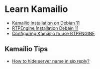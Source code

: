 # Learn Kamailio

 - [Kamailio installation on Debian 11](https://github.com/Omid-Mohajerani/Learn-Kamailio/wiki/Kamailio-installation-on-Debian-11)
 - [RTPEngine Installation Debain 11](https://github.com/Omid-Mohajerani/Learn-Kamailio/wiki/RTPEngine-Installation-Debain-11)
 - [Configuring Kamailio to use RTPENGINE](https://github.com/Omid-Mohajerani/Learn-Kamailio/wiki/Configuring-Kamailio-to-use-RTPENGINE)
## Kamailio Tips

 - [How to hide server name in sip reply?](https://github.com/Omid-Mohajerani/Learn-Kamailio/wiki/How-to-hide-server-name-in-sip-reply%3F)
 

